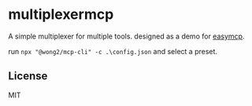 # multiplexermcp

A simple multiplexer for multiple tools. designed as a demo for [easymcp](https://github.com/easy-mcp/easymcp).

run `npx "@wong2/mcp-cli" -c .\config.json` and select a preset.

## License

MIT